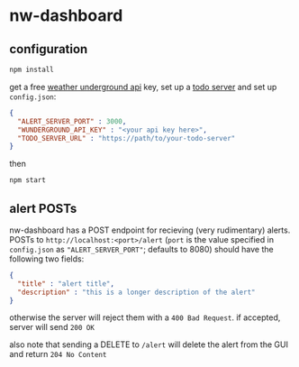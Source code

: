 # nw-dashboard

## configuration

```bash
npm install
```

get a free [weather underground api](http://www.wunderground.com/weather/api/) key, set up a [todo server](https://github.com/jaredmcdonald/todo-server) and set up `config.json`:

```json
{
  "ALERT_SERVER_PORT" : 3000,
  "WUNDERGROUND_API_KEY" : "<your api key here>",
  "TODO_SERVER_URL" : "https://path/to/your-todo-server"
}
```

then

```bash
npm start
```

## alert POSTs

nw-dashboard has a POST endpoint for recieving (very rudimentary) alerts. POSTs to `http://localhost:<port>/alert` (`port` is the value specified in `config.json` as `"ALERT_SERVER_PORT"`; defaults to 8080) should have the following two fields:

```json
{
  "title" : "alert title",
  "description" : "this is a longer description of the alert"
}
```

otherwise the server will reject them with a `400 Bad Request`. if accepted, server will send `200 OK`

also note that sending a DELETE to `/alert` will delete the alert from the GUI and return `204 No Content`
